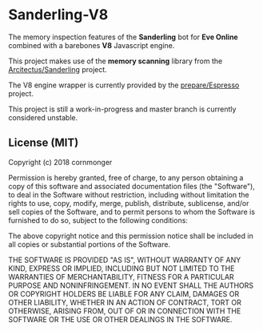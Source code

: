 # Sanderling-V8
The memory inspection features of the **Sanderling** bot for **Eve Online** combined with a barebones **V8** Javascript engine.

This project makes use of the **memory scanning** library from the [Arcitectus/Sanderling](https://github.com/Arcitectus/Sanderling) project.

The V8 engine wrapper is currently provided by the [prepare/Espresso](https://github.com/prepare/Espresso) project.

This project is still a work-in-progress and master branch is currently considered unstable.

## License (MIT)
Copyright (c) 2018 cornmonger

Permission is hereby granted, free of charge, to any person obtaining a copy
of this software and associated documentation files (the "Software"), to deal
in the Software without restriction, including without limitation the rights
to use, copy, modify, merge, publish, distribute, sublicense, and/or sell
copies of the Software, and to permit persons to whom the Software is
furnished to do so, subject to the following conditions:

The above copyright notice and this permission notice shall be included in all
copies or substantial portions of the Software.

THE SOFTWARE IS PROVIDED "AS IS", WITHOUT WARRANTY OF ANY KIND, EXPRESS OR
IMPLIED, INCLUDING BUT NOT LIMITED TO THE WARRANTIES OF MERCHANTABILITY,
FITNESS FOR A PARTICULAR PURPOSE AND NONINFRINGEMENT. IN NO EVENT SHALL THE
AUTHORS OR COPYRIGHT HOLDERS BE LIABLE FOR ANY CLAIM, DAMAGES OR OTHER
LIABILITY, WHETHER IN AN ACTION OF CONTRACT, TORT OR OTHERWISE, ARISING FROM,
OUT OF OR IN CONNECTION WITH THE SOFTWARE OR THE USE OR OTHER DEALINGS IN THE
SOFTWARE.
